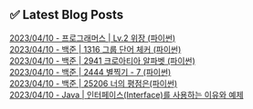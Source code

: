 
## ✅ Latest Blog Posts

[2023/04/10 - 프로그래머스 | Lv.2 위장 (파이썬)](https://un-lazy-midnight.tistory.com/73) <br/>
[2023/04/10 - 백준 | 1316 그룹 단어 체커 (파이썬)](https://un-lazy-midnight.tistory.com/72) <br/>
[2023/04/10 - 백준 | 2941 크로아티아 알파벳 (파이썬)](https://un-lazy-midnight.tistory.com/71) <br/>
[2023/04/10 - 백준 | 2444 별찍기 - 7 (파이썬)](https://un-lazy-midnight.tistory.com/70) <br/>
[2023/04/10 - 백준 | 25206 너의 평점은(파이썬)](https://un-lazy-midnight.tistory.com/69) <br/>
[2023/04/10 - Java | 인터페이스(Interface)를 사용하는 이유와 예제](https://un-lazy-midnight.tistory.com/68) <br/>
